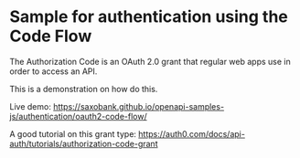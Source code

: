 # Sample for authentication using the Code Flow

The Authorization Code is an OAuth 2.0 grant that regular web apps use in order to access an API.

This is a demonstration on how do this.

Live demo: https://saxobank.github.io/openapi-samples-js/authentication/oauth2-code-flow/

A good tutorial on this grant type: https://auth0.com/docs/api-auth/tutorials/authorization-code-grant
